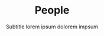 ---
title: "People"
subtitle: Subtitle lorem ipsum dolorem impsum
layout: people
permalink: /people/
description: "The great people."
pagination: 
  enabled: true
  collection: people
  per_page: 6
  sort_reverse: true
image: assets/images/11.jpg
---